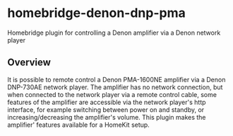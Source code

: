 # homebridge-denon-dnp-pma
Homebridge plugin for controlling a Denon amplifier via a Denon network player
## Overview
It is possible to remote control a Denon PMA-1600NE amplifier via a Denon DNP-730AE network player.
The amplifier has no network connection, but when connected to the network player via a remote control
cable, some features of the amplifier are accessible via the network player's http interface, for example
switching between power on and standby, or increasing/decreasing the amplifier's volume.
This plugin makes the amplifier' features available for a HomeKit setup.
